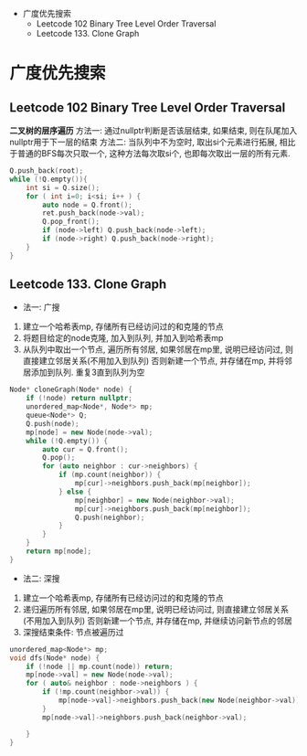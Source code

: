 
- 广度优先搜索
  - Leetcode 102 Binary Tree Level Order Traversal
  - Leetcode 133. Clone Graph


# 广度优先搜索

## Leetcode 102 Binary Tree Level Order Traversal
**二叉树的层序遍历**
方法一: 通过nullptr判断是否该层结束, 如果结束, 则在队尾加入nullptr用于下一层的结束
方法二: 当队列中不为空时, 取出si个元素进行拓展, 相比于普通的BFS每次只取一个, 这种方法每次取si个, 也即每次取出一层的所有元素.

```C++
Q.push_back(root);
while (!Q.empty()){
    int si = Q.size();
    for ( int i=0; i<si; i++ ) {
        auto node = Q.front();
        ret.push_back(node->val);
        Q.pop_front();
        if (node->left) Q.push_back(node->left);
        if (node->right) Q.push_back(node->right);
    }
}
```

## Leetcode 133. Clone Graph
- 法一: 广搜
1. 建立一个哈希表mp, 存储所有已经访问过的和克隆的节点
2. 将题目给定的node克隆, 加入到队列, 并加入到哈希表mp
3. 从队列中取出一个节点, 遍历所有邻居, 如果邻居在mp里, 说明已经访问过, 则直接建立邻居关系(不用加入到队列) 否则新建一个节点, 并存储在mp, 并将邻居添加到队列. 重复3直到队列为空
```cpp
Node* cloneGraph(Node* node) {
    if (!node) return nullptr;
    unordered_map<Node*, Node*> mp;
    queue<Node*> Q;
    Q.push(node);
    mp[node] = new Node(node->val);
    while (!Q.empty()) {
        auto cur = Q.front();
        Q.pop();
        for (auto neighbor : cur->neighbors) {
            if (mp.count(neighbor)) {
                mp[cur]->neighbors.push_back(mp[neighbor]);
            } else {
                mp[neighbor] = new Node(neighbor->val);
                mp[cur]->neighbors.push_back(mp[neighbor]);
                Q.push(neighbor);
            }
        }
    }
    return mp[node];
}
```
- 法二: 深搜
1. 建立一个哈希表mp, 存储所有已经访问过的和克隆的节点
2. 递归遍历所有邻居, 如果邻居在mp里, 说明已经访问过, 则直接建立邻居关系(不用加入到队列) 否则新建一个节点, 并存储在mp, 并继续访问新节点的邻居
3. 深搜结束条件: 节点被遍历过

```cpp
unordered_map<Node*> mp;
void dfs(Node* node) {
    if (!node || mp.count(node)) return;
    mp[node->val] = new Node(node->val);
    for ( auto& neighbor : node->neighbors ) {
        if (!mp.count(neighbor->val)) {
            mp[node->val]->neighbors.push_back(new Node(neighbor->val));
        }
        mp[node->val]->neighbors.push_back(neighbor->val);

    }
}

```




